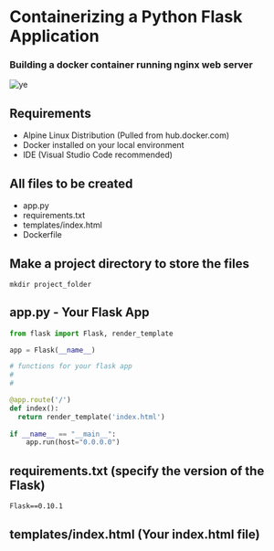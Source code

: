 # Containerizing a Python Flask Application
### Building a docker container running nginx web server

![ye](https://user-images.githubusercontent.com/52897657/82688889-a68ae700-9c27-11ea-9d0a-1fb24f046b76.PNG)  

## Requirements
- Alpine Linux Distribution (Pulled from hub.docker.com)
- Docker installed on your local environment
- IDE (Visual Studio Code recommended)

## All files to be created
- app.py
- requirements.txt
- templates/index.html
- Dockerfile

## Make a project directory to store the files
`mkdir project_folder`

## app.py - Your Flask App
```python
from flask import Flask, render_template

app = Flask(__name__)

# functions for your flask app
#
#

@app.route('/')
def index():
  return render_template('index.html')
 
if __name__ == "__main__":
    app.run(host="0.0.0.0")
   ```
## requirements.txt (specify the version of the Flask)
`Flask==0.10.1`

## templates/index.html (Your index.html file)
```html


 
